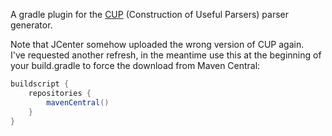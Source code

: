 A gradle plugin for the [CUP](http://www2.cs.tum.edu/projects/cup/) (Construction of Useful Parsers) parser generator.

Note that JCenter somehow uploaded the wrong version of CUP again.  
I've requested another refresh, in the meantime use this at the beginning of your build.gradle to force the download from Maven Central:

```groovy
buildscript {
    repositories {
        mavenCentral()
    }
}
```